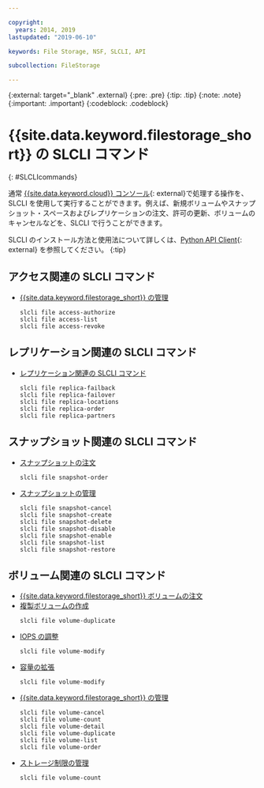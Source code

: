 ```yaml
---

copyright:
  years: 2014, 2019
lastupdated: "2019-06-10"

keywords: File Storage, NSF, SLCLI, API

subcollection: FileStorage

---
```

{:external: target="_blank" .external}
{:pre: .pre}
{:tip: .tip}
{:note: .note}
{:important: .important}
{:codeblock: .codeblock}

# {{site.data.keyword.filestorage_short}} の SLCLI コマンド
{: #SLCLIcommands}

通常 [{{site.data.keyword.cloud}} コンソール](https://{DomainName}/classic){: external}で処理する操作を、SLCLI を使用して実行することができます。例えば、新規ボリュームやスナップショット・スペースおよびレプリケーションの注文、許可の更新、ボリュームのキャンセルなどを、SLCLI で行うことができます。

SLCLI のインストール方法と使用法について詳しくは、[Python API Client](https://softlayer-python.readthedocs.io/en/latest/cli/){: external} を参照してください。
{:tip}

## アクセス関連の SLCLI コマンド
* [{{site.data.keyword.filestorage_short}} の管理](/docs/infrastructure/FileStorage?topic=FileStorage-managingstorage)  
  ```
  slcli file access-authorize
  slcli file access-list
  slcli file access-revoke
  ```

## レプリケーション関連の SLCLI コマンド

* [レプリケーション関連の SLCLI コマンド](/docs/infrastructure/FileStorage?topic=FileStorage-replication#clicommands)
  ```
  slcli file replica-failback
  slcli file replica-failover
  slcli file replica-locations
  slcli file replica-order
  slcli file replica-partners
  ```

## スナップショット関連の SLCLI コマンド

* [スナップショットの注文](/docs/infrastructure/FileStorage?topic=FileStorage-ordering-snapshots)
  ```
  slcli file snapshot-order
  ```

* [スナップショットの管理](/docs/infrastructure/FileStorage?topic=FileStorage-managingSnapshots)
  ```
  slcli file snapshot-cancel
  slcli file snapshot-create
  slcli file snapshot-delete
  slcli file snapshot-disable
  slcli file snapshot-enable
  slcli file snapshot-list
  slcli file snapshot-restore
  ```

## ボリューム関連の SLCLI コマンド

* [{{site.data.keyword.filestorage_short}} ボリュームの注文](/docs/infrastructure/FileStorage?topic=FileStorage-orderingSLCLI)
* [複製ボリュームの作成](/docs/infrastructure/FileStorage?topic=FileStorage-duplicatevolume)
  ```
  slcli file volume-duplicate
  ```
* [IOPS の調整](/docs/infrastructure/FileStorage?topic=FileStorage-adjustingIOPS#adjustingsteps)
  ```
  slcli file volume-modify
  ```
* [容量の拡張](/docs/infrastructure/FileStorage?topic=FileStorage-expandCapacity#resizingsteps)
  ```
  slcli file volume-modify
  ```
* [{{site.data.keyword.filestorage_short}} の管理](/docs/infrastructure/FileStorage?topic=FileStorage-managingstorage)
  ```
  slcli file volume-cancel
  slcli file volume-count
  slcli file volume-detail
  slcli file volume-duplicate
  slcli file volume-list
  slcli file volume-order
  ```
* [ストレージ制限の管理](/docs/infrastructure/FileStorage?topic=FileStorage-managinglimits)
  ```
  slcli file volume-count
  ```
